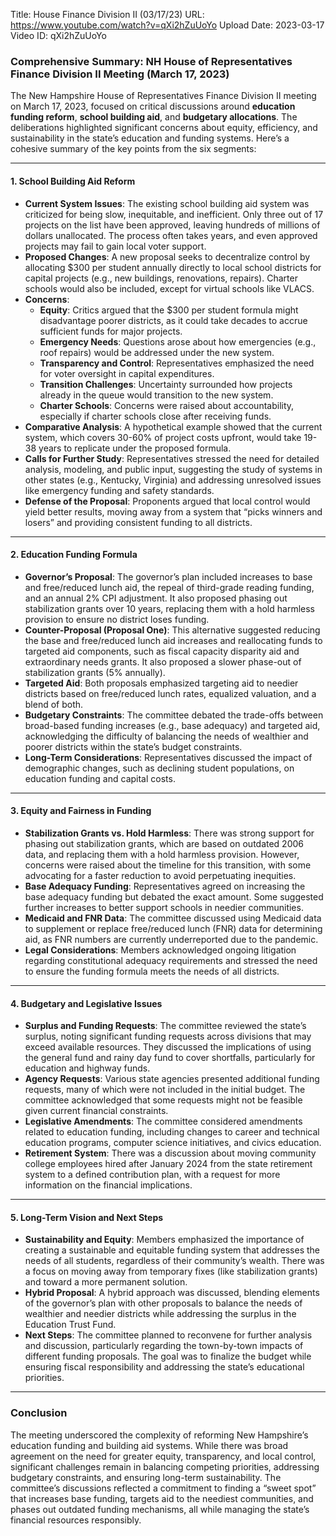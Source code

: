 Title: House Finance Division II (03/17/23)
URL: https://www.youtube.com/watch?v=qXi2hZuUoYo
Upload Date: 2023-03-17
Video ID: qXi2hZuUoYo

### Comprehensive Summary: NH House of Representatives Finance Division II Meeting (March 17, 2023)

The New Hampshire House of Representatives Finance Division II meeting on March 17, 2023, focused on critical discussions around **education funding reform**, **school building aid**, and **budgetary allocations**. The deliberations highlighted significant concerns about equity, efficiency, and sustainability in the state’s education and funding systems. Here’s a cohesive summary of the key points from the six segments:

---

#### **1. School Building Aid Reform**
- **Current System Issues**: The existing school building aid system was criticized for being slow, inequitable, and inefficient. Only three out of 17 projects on the list have been approved, leaving hundreds of millions of dollars unallocated. The process often takes years, and even approved projects may fail to gain local voter support.
- **Proposed Changes**: A new proposal seeks to decentralize control by allocating $300 per student annually directly to local school districts for capital projects (e.g., new buildings, renovations, repairs). Charter schools would also be included, except for virtual schools like VLACS.
- **Concerns**:
  - **Equity**: Critics argued that the $300 per student formula might disadvantage poorer districts, as it could take decades to accrue sufficient funds for major projects.
  - **Emergency Needs**: Questions arose about how emergencies (e.g., roof repairs) would be addressed under the new system.
  - **Transparency and Control**: Representatives emphasized the need for voter oversight in capital expenditures.
  - **Transition Challenges**: Uncertainty surrounded how projects already in the queue would transition to the new system.
  - **Charter Schools**: Concerns were raised about accountability, especially if charter schools close after receiving funds.
- **Comparative Analysis**: A hypothetical example showed that the current system, which covers 30-60% of project costs upfront, would take 19-38 years to replicate under the proposed formula.
- **Calls for Further Study**: Representatives stressed the need for detailed analysis, modeling, and public input, suggesting the study of systems in other states (e.g., Kentucky, Virginia) and addressing unresolved issues like emergency funding and safety standards.
- **Defense of the Proposal**: Proponents argued that local control would yield better results, moving away from a system that “picks winners and losers” and providing consistent funding to all districts.

---

#### **2. Education Funding Formula**
- **Governor’s Proposal**: The governor’s plan included increases to base and free/reduced lunch aid, the repeal of third-grade reading funding, and an annual 2% CPI adjustment. It also proposed phasing out stabilization grants over 10 years, replacing them with a hold harmless provision to ensure no district loses funding.
- **Counter-Proposal (Proposal One)**: This alternative suggested reducing the base and free/reduced lunch aid increases and reallocating funds to targeted aid components, such as fiscal capacity disparity aid and extraordinary needs grants. It also proposed a slower phase-out of stabilization grants (5% annually).
- **Targeted Aid**: Both proposals emphasized targeting aid to needier districts based on free/reduced lunch rates, equalized valuation, and a blend of both.
- **Budgetary Constraints**: The committee debated the trade-offs between broad-based funding increases (e.g., base adequacy) and targeted aid, acknowledging the difficulty of balancing the needs of wealthier and poorer districts within the state’s budget constraints.
- **Long-Term Considerations**: Representatives discussed the impact of demographic changes, such as declining student populations, on education funding and capital costs.

---

#### **3. Equity and Fairness in Funding**
- **Stabilization Grants vs. Hold Harmless**: There was strong support for phasing out stabilization grants, which are based on outdated 2006 data, and replacing them with a hold harmless provision. However, concerns were raised about the timeline for this transition, with some advocating for a faster reduction to avoid perpetuating inequities.
- **Base Adequacy Funding**: Representatives agreed on increasing the base adequacy funding but debated the exact amount. Some suggested further increases to better support schools in needier communities.
- **Medicaid and FNR Data**: The committee discussed using Medicaid data to supplement or replace free/reduced lunch (FNR) data for determining aid, as FNR numbers are currently underreported due to the pandemic.
- **Legal Considerations**: Members acknowledged ongoing litigation regarding constitutional adequacy requirements and stressed the need to ensure the funding formula meets the needs of all districts.

---

#### **4. Budgetary and Legislative Issues**
- **Surplus and Funding Requests**: The committee reviewed the state’s surplus, noting significant funding requests across divisions that may exceed available resources. They discussed the implications of using the general fund and rainy day fund to cover shortfalls, particularly for education and highway funds.
- **Agency Requests**: Various state agencies presented additional funding requests, many of which were not included in the initial budget. The committee acknowledged that some requests might not be feasible given current financial constraints.
- **Legislative Amendments**: The committee considered amendments related to education funding, including changes to career and technical education programs, computer science initiatives, and civics education.
- **Retirement System**: There was a discussion about moving community college employees hired after January 2024 from the state retirement system to a defined contribution plan, with a request for more information on the financial implications.

---

#### **5. Long-Term Vision and Next Steps**
- **Sustainability and Equity**: Members emphasized the importance of creating a sustainable and equitable funding system that addresses the needs of all students, regardless of their community’s wealth. There was a focus on moving away from temporary fixes (like stabilization grants) and toward a more permanent solution.
- **Hybrid Proposal**: A hybrid approach was discussed, blending elements of the governor’s plan with other proposals to balance the needs of wealthier and needier districts while addressing the surplus in the Education Trust Fund.
- **Next Steps**: The committee planned to reconvene for further analysis and discussion, particularly regarding the town-by-town impacts of different funding proposals. The goal was to finalize the budget while ensuring fiscal responsibility and addressing the state’s educational priorities.

---

### **Conclusion**
The meeting underscored the complexity of reforming New Hampshire’s education funding and building aid systems. While there was broad agreement on the need for greater equity, transparency, and local control, significant challenges remain in balancing competing priorities, addressing budgetary constraints, and ensuring long-term sustainability. The committee’s discussions reflected a commitment to finding a “sweet spot” that increases base funding, targets aid to the neediest communities, and phases out outdated funding mechanisms, all while managing the state’s financial resources responsibly.